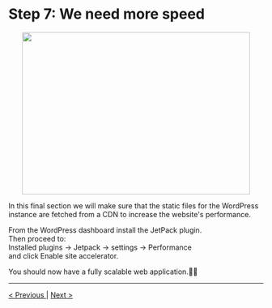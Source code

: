 <h1>Step 7: We need more speed</h1>

<p align="center">
	<img src="https://i.imgur.com/JRyvlte.png" width="450px" height="320px"  />
</p>

<p>
In this final section we will make sure that the static files for the WordPress instance are fetched from a CDN to increase the website's performance.
<br />

From the WordPress dashboard install the JetPack plugin.
<br />
Then proceed to:
<br />
Installed plugins &#8594; Jetpack &#8594; settings &#8594; Performance
<br />
and click Enable site accelerator.
</p>

<p>
You should now have a fully scalable web application.👏👏
</p>

<hr />
<a href="load_balancer.md">
&lt; Previous
</a>
|
<a href="terminate.md">
Next  &gt;
</a>
